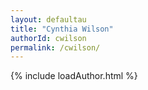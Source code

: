 ```yaml
---
layout: defaultau
title: "Cynthia Wilson"
authorId: cwilson
permalink: /cwilson/
---
```

{% include loadAuthor.html %}
<script>
    $(document).ready(function(){
        showAuthorBio('{{ page.authorId }}');
   });
</script>
